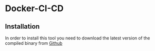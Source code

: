 # Docker-CI-CD

## Installation
In order to install this tool you need to download the latest version of the compiled binary from [Github]()